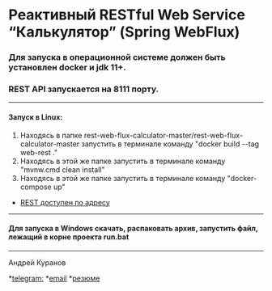 # Реактивный RESTful Web Service “Калькулятор” (Spring WebFlux)

### Для запуска в операционной системе **должен быть установлен docker и jdk 11+.**
### REST API запускается на 8111 порту.
_________________________________________________________________________________
#### Запуск в Linux:

1. Находясь в папке rest-web-flux-calculator-master/rest-web-flux-calculator-master запустить в терминале команду "docker build --tag web-rest ."
2. Находясь в этой же папке запустить в терминале команду "mvnw.cmd clean install"
3. Находясь в этой же папке запустить в терминале команду "docker-compose up"

* [REST доступен по адресу](http://localhost:8111/)


_________________________________________________________________________________
#### Для запуска в Windows скачать, распаковать архив, запустить файл, лежащий в корне проекта run.bat
_________________________________________________________________________________

Андрей Куранов

*[telegram:](https://t.me/AndreyKuranov)
*[email](mailto:kuranov.andrey@gmail.com)
*[резюме](https://hh.ru/resume/946b79acff0747362c0039ed1f5a4379364f6f)